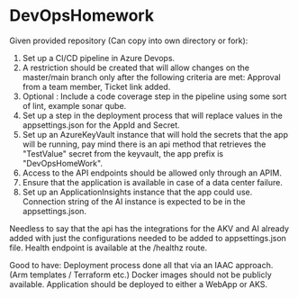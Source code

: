 # DevOpsHomework

Given provided repository (Can copy into own directory or fork):

1. Set up a CI/CD pipeline in Azure Devops.
2. A restriction should be created that will allow changes on the master/main branch only after the following criteria are met: Approval from a team member, Ticket link added.
3. Optional : Include a code coverage step in the pipeline using some sort of lint, example sonar qube.
4. Set up a step in the deployment process that will replace values in the appsettings.json for the AppId and Secret.
5. Set up an AzureKeyVault instance that will hold the secrets that the app will be running, pay mind there is an api method that retrieves the "TestValue" secret from the keyvault, the app prefix is "DevOpsHomeWork".
6. Access to the API endpoints should be allowed only through an APIM.
7. Ensure that the application is available in case of a data center failure.
8. Set up an ApplicationInsights instance that the app could use. Connection string of the AI instance is expected to be in the appsettings.json.

Needless to say that the api has the integrations for the AKV and AI already added with just the configurations needed to be added to appsettings.json file.
Health endpoint is available at the /healthz route.

Good to have:
Deployment process done all that via an IAAC approach. (Arm templates / Terraform etc.)
Docker images should not be publicly available.
Application should be deployed to either a WebApp or AKS.
